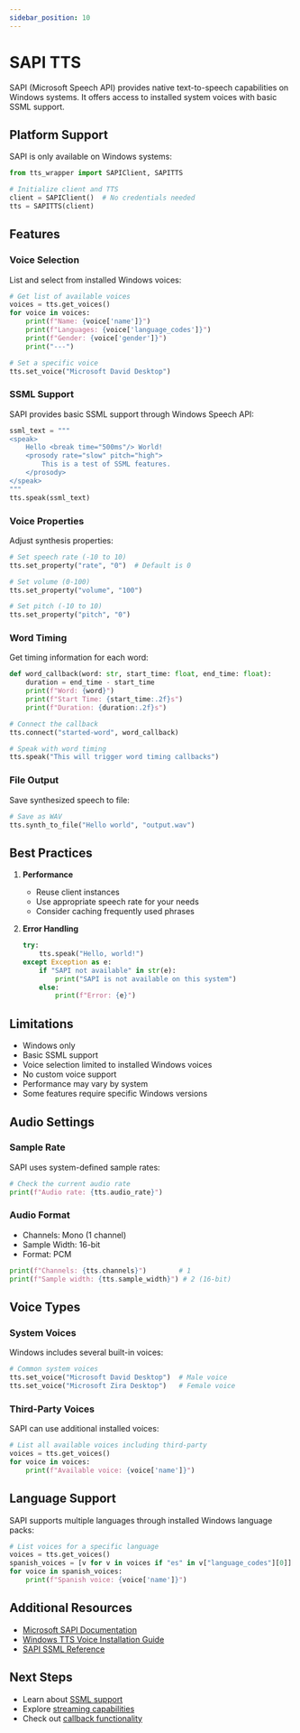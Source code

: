 ```yaml
---
sidebar_position: 10
---
```


# SAPI TTS

SAPI (Microsoft Speech API) provides native text-to-speech capabilities on Windows systems. It offers access to installed system voices with basic SSML support.

## Platform Support

SAPI is only available on Windows systems:

```python
from tts_wrapper import SAPIClient, SAPITTS

# Initialize client and TTS
client = SAPIClient()  # No credentials needed
tts = SAPITTS(client)
```

## Features

### Voice Selection
List and select from installed Windows voices:

```python
# Get list of available voices
voices = tts.get_voices()
for voice in voices:
    print(f"Name: {voice['name']}")
    print(f"Languages: {voice['language_codes']}")
    print(f"Gender: {voice['gender']}")
    print("---")

# Set a specific voice
tts.set_voice("Microsoft David Desktop")
```

### SSML Support
SAPI provides basic SSML support through Windows Speech API:

```python
ssml_text = """
<speak>
    Hello <break time="500ms"/> World!
    <prosody rate="slow" pitch="high">
        This is a test of SSML features.
    </prosody>
</speak>
"""
tts.speak(ssml_text)
```

### Voice Properties
Adjust synthesis properties:

```python
# Set speech rate (-10 to 10)
tts.set_property("rate", "0")  # Default is 0

# Set volume (0-100)
tts.set_property("volume", "100")

# Set pitch (-10 to 10)
tts.set_property("pitch", "0")
```

### Word Timing
Get timing information for each word:

```python
def word_callback(word: str, start_time: float, end_time: float):
    duration = end_time - start_time
    print(f"Word: {word}")
    print(f"Start Time: {start_time:.2f}s")
    print(f"Duration: {duration:.2f}s")

# Connect the callback
tts.connect("started-word", word_callback)

# Speak with word timing
tts.speak("This will trigger word timing callbacks")
```

### File Output
Save synthesized speech to file:

```python
# Save as WAV
tts.synth_to_file("Hello world", "output.wav")
```

## Best Practices

1. **Performance**
   - Reuse client instances
   - Use appropriate speech rate for your needs
   - Consider caching frequently used phrases

2. **Error Handling**
   ```python
   try:
       tts.speak("Hello, world!")
   except Exception as e:
       if "SAPI not available" in str(e):
           print("SAPI is not available on this system")
       else:
           print(f"Error: {e}")
   ```

## Limitations

- Windows only
- Basic SSML support
- Voice selection limited to installed Windows voices
- No custom voice support
- Performance may vary by system
- Some features require specific Windows versions

## Audio Settings

### Sample Rate
SAPI uses system-defined sample rates:

```python
# Check the current audio rate
print(f"Audio rate: {tts.audio_rate}")
```

### Audio Format
- Channels: Mono (1 channel)
- Sample Width: 16-bit
- Format: PCM

```python
print(f"Channels: {tts.channels}")        # 1
print(f"Sample width: {tts.sample_width}") # 2 (16-bit)
```

## Voice Types

### System Voices
Windows includes several built-in voices:
```python
# Common system voices
tts.set_voice("Microsoft David Desktop")  # Male voice
tts.set_voice("Microsoft Zira Desktop")   # Female voice
```

### Third-Party Voices
SAPI can use additional installed voices:
```python
# List all available voices including third-party
voices = tts.get_voices()
for voice in voices:
    print(f"Available voice: {voice['name']}")
```

## Language Support

SAPI supports multiple languages through installed Windows language packs:

```python
# List voices for a specific language
voices = tts.get_voices()
spanish_voices = [v for v in voices if "es" in v["language_codes"][0]]
for voice in spanish_voices:
    print(f"Spanish voice: {voice['name']}")
```

## Additional Resources

- [Microsoft SAPI Documentation](https://learn.microsoft.com/en-us/previous-versions/windows/desktop/ms723627(v=vs.85))
- [Windows TTS Voice Installation Guide](https://support.microsoft.com/en-us/windows/download-language-pack-for-speech-24d06ef3-ca09-ddcc-70a0-63606fd16394)
- [SAPI SSML Reference](https://learn.microsoft.com/en-us/previous-versions/windows/desktop/ms723628(v=vs.85))

## Next Steps

- Learn about [SSML support](../guides/ssml)
- Explore [streaming capabilities](../guides/streaming)
- Check out [callback functionality](../guides/callbacks) 